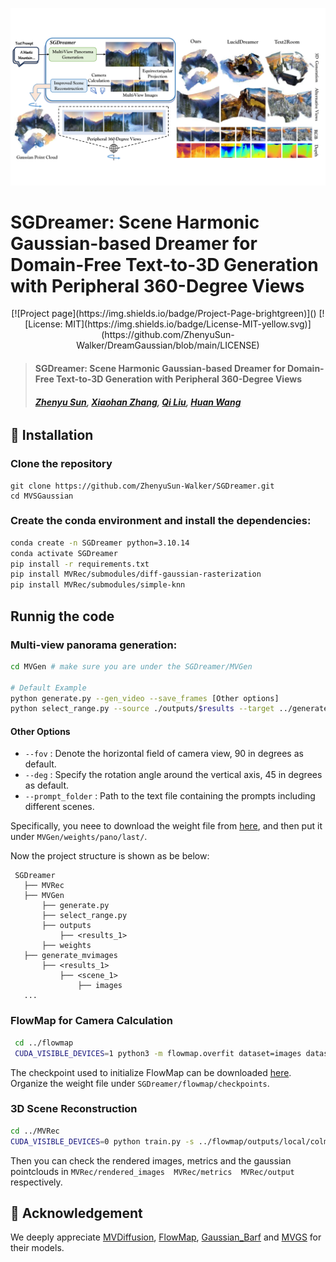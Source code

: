 <p align="center">
    <img width="800" src="assets/teaser.pdf".
</p>

# SGDreamer: Scene Harmonic Gaussian-based Dreamer for Domain-Free Text-to-3D Generation with Peripheral 360-Degree Views


<div align="center">
<!-- [![arXiv](https://img.shields.io/badge/ArXiv-2310.11784-b31b1b.svg?logo=arXiv)]() -->
[![Project page](https://img.shields.io/badge/Project-Page-brightgreen)]()
[![License: MIT](https://img.shields.io/badge/License-MIT-yellow.svg)](https://github.com/ZhenyuSun-Walker/DreamGaussian/blob/main/LICENSE) 

</div>

> #### SGDreamer: Scene Harmonic Gaussian-based Dreamer for Domain-Free Text-to-3D Generation with Peripheral 360-Degree Views
> ##### [Zhenyu Sun](https://zhenyusun-walker.github.io/), [Xiaohan Zhang](https://github.com/Xiaohan-Z/), [Qi Liu](https://drliuqi.github.io/), [Huan Wang](https://huanwang.tech/)
######

## 🔨 Installation
### Clone the repository

  ```
  git clone https://github.com/ZhenyuSun-Walker/SGDreamer.git
  cd MVSGaussian
  ```

### Create the conda environment and install the dependencies:

  ```bash
  conda create -n SGDreamer python=3.10.14
  conda activate SGDreamer
  pip install -r requirements.txt
  pip install MVRec/submodules/diff-gaussian-rasterization
  pip install MVRec/submodules/simple-knn
  ```

## Runnig the code
### Multi-view panorama generation:
```bash
cd MVGen # make sure you are under the SGDreamer/MVGen

# Default Example 
python generate.py --gen_video --save_frames [Other options]
python select_range.py --source ./outputs/$results --target ../generate_mvimages
```

#### Other Options
- `--fov` : Denote the horizontal field of camera view, 90 in degrees as default.
- `--deg` : Specify the rotation angle around the vertical axis, 45 in degrees as default.
- `--prompt_folder` : Path to the text file containing the prompts including different scenes.  

Specifically, you neee to download the weight file from [here](https://pan.baidu.com/s/18M39ZzGIuyNTFZYJ7BfItQ?pwd=3Z8X), and then put it under 
```MVGen/weights/pano/last/```.

Now the project structure is shown as be below:
 ```
  SGDreamer
    ├── MVRec  
    ├── MVGen                   
        ├── generate.py                
        ├── select_range.py
        ├── outputs   
            ├── <results_1>
        ├── weights
    ├── generate_mvimages
        ├── <results_1>
            ├── <scene_1>
                ├── images
    ...
 ```

### FlowMap for Camera Calculation
 ```bash
  cd ../flowmap
  CUDA_VISIBLE_DEVICES=1 python3 -m flowmap.overfit dataset=images dataset.images.root=../generate_mvimages/$results/$scene/images
 ```

The checkpoint used to initialize FlowMap can be downloaded [here](https://drive.google.com/drive/folders/1PqByQSfzyLjfdZZDwn6RXIECso7WB9IY?usp=drive_link). 
Organize the weight file under ```SGDreamer/flowmap/checkpoints```.

### 3D Scene Reconstruction
```bash
cd ../MVRec
CUDA_VISIBLE_DEVICES=0 python train.py -s ../flowmap/outputs/local/colmap/ --name $scene
```
Then you can check the rendered images, metrics and the gaussian pointclouds in 
```MVRec/rendered_images  MVRec/metrics  MVRec/output``` respectively.

## 🤗 Acknowledgement

We deeply appreciate [MVDiffusion](https://github.com/Tangshitao/MVDiffusion), [FlowMap](https://github.com/dcharatan/flowmap), [Gaussian_Barf](https://github.com/cameronosmith/gaussian_barf) and [MVGS](https://github.com/xiaobiaodu/MVGS) for their models.